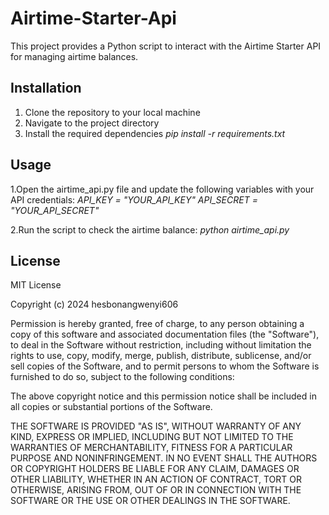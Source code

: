# Airtime-Starter-Api
This project provides a Python script to interact with the Airtime Starter API for managing airtime balances.

## Installation

1. Clone the repository to your local machine
2. Navigate to the project directory
3. Install the required dependencies   *pip install -r requirements.txt*


## Usage
1.Open the airtime_api.py file and update the following variables with your API credentials:
                *API_KEY = "YOUR_API_KEY"*
                *API_SECRET = "YOUR_API_SECRET"*

2.Run the script to check the airtime balance:
                *python airtime_api.py*                


## License
MIT License

Copyright (c) 2024 hesbonangwenyi606

Permission is hereby granted, free of charge, to any person obtaining a copy
of this software and associated documentation files (the "Software"), to deal
in the Software without restriction, including without limitation the rights
to use, copy, modify, merge, publish, distribute, sublicense, and/or sell
copies of the Software, and to permit persons to whom the Software is
furnished to do so, subject to the following conditions:

The above copyright notice and this permission notice shall be included in all
copies or substantial portions of the Software.

THE SOFTWARE IS PROVIDED "AS IS", WITHOUT WARRANTY OF ANY KIND, EXPRESS OR
IMPLIED, INCLUDING BUT NOT LIMITED TO THE WARRANTIES OF MERCHANTABILITY,
FITNESS FOR A PARTICULAR PURPOSE AND NONINFRINGEMENT. IN NO EVENT SHALL THE
AUTHORS OR COPYRIGHT HOLDERS BE LIABLE FOR ANY CLAIM, DAMAGES OR OTHER
LIABILITY, WHETHER IN AN ACTION OF CONTRACT, TORT OR OTHERWISE, ARISING FROM,
OUT OF OR IN CONNECTION WITH THE SOFTWARE OR THE USE OR OTHER DEALINGS IN THE
SOFTWARE.
